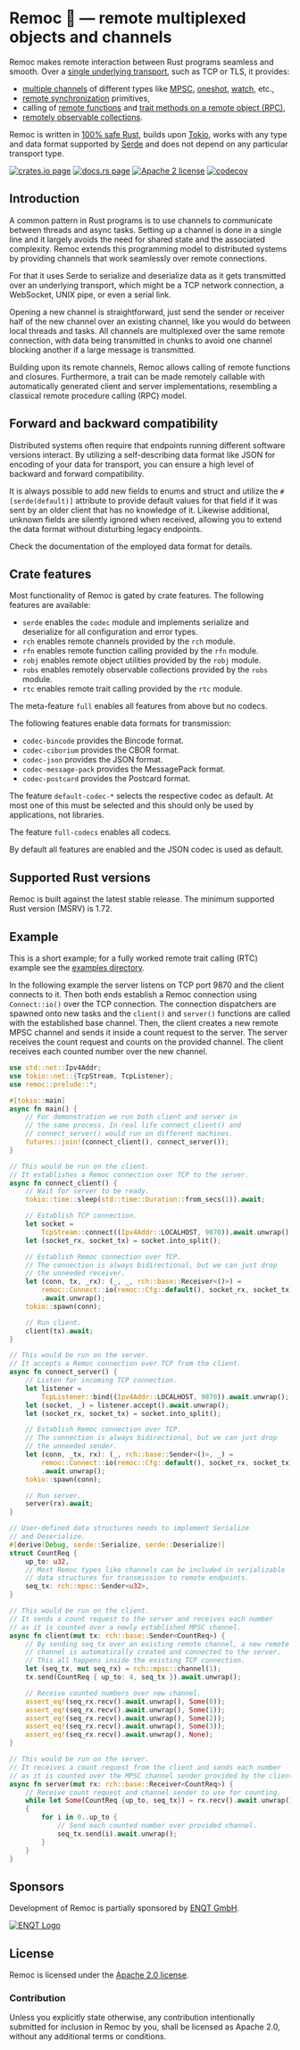 # Remoc 🦑 — remote multiplexed objects and channels

Remoc makes remote interaction between Rust programs seamless and smooth.
Over a [single underlying transport], such as TCP or TLS, it provides:

  * [multiple channels] of different types like [MPSC], [oneshot], [watch], etc.,
  * [remote synchronization] primitives,
  * calling of [remote functions] and [trait methods on a remote object (RPC)],
  * [remotely observable collections].

Remoc is written in [100% safe Rust], builds upon [Tokio], works with any type
and data format supported by [Serde] and does not depend on any particular
transport type.

[single underlying transport]: https://docs.rs/remoc/latest/remoc/struct.Connect.html#physical-transport
[multiple channels]: https://docs.rs/remoc/latest/remoc/rch/index.html
[MPSC]: https://docs.rs/remoc/latest/remoc/rch/mpsc/index.html
[oneshot]: https://docs.rs/remoc/latest/remoc/rch/oneshot/index.html
[watch]: https://docs.rs/remoc/latest/remoc/rch/watch/index.html
[remote synchronization]: https://docs.rs/remoc/latest/remoc/robj/index.html
[remote functions]: https://docs.rs/remoc/latest/remoc/rfn/index.html
[remotely observable collections]: https://docs.rs/remoc/latest/remoc/robs/index.html
[trait methods on a remote object (RPC)]: https://docs.rs/remoc/latest/remoc/rtc/index.html
[100% safe Rust]: https://www.rust-lang.org/
[Tokio]: https://tokio.rs
[Serde]: https://serde.rs

[![crates.io page](https://img.shields.io/crates/v/remoc)](https://crates.io/crates/remoc)
[![docs.rs page](https://docs.rs/remoc/badge.svg)](https://docs.rs/remoc)
[![Apache 2 license](https://img.shields.io/crates/l/remoc)](https://raw.githubusercontent.com/ENQT-GmbH/remoc/master/LICENSE)
[![codecov](https://codecov.io/gh/ENQT-GmbH/remoc/branch/master/graph/badge.svg?token=UDMOOK0QT8)](https://codecov.io/gh/ENQT-GmbH/remoc)

## Introduction

A common pattern in Rust programs is to use channels to communicate between
threads and async tasks.
Setting up a channel is done in a single line and it largely avoids the need
for shared state and the associated complexity.
Remoc extends this programming model to distributed systems by providing
channels that work seamlessly over remote connections.

For that it uses Serde to serialize and deserialize data as it gets transmitted
over an underlying transport,
which might be a TCP network connection, a WebSocket, UNIX pipe, or even a
serial link.

Opening a new channel is straightforward, just send the sender or receiver half
of the new channel over an existing channel, like you would do between local
threads and tasks.
All channels are multiplexed over the same remote connection, with data being
transmitted in chunks to avoid one channel blocking another if a large message
is transmitted.

Building upon its remote channels, Remoc allows calling of remote functions and
closures.
Furthermore, a trait can be made remotely callable with automatically generated
client and server implementations, resembling a classical remote procedure
calling (RPC) model.


## Forward and backward compatibility

Distributed systems often require that endpoints running different software
versions interact.
By utilizing a self-describing data format like JSON for encoding of your data
for transport, you can ensure a high level of backward and forward compatibility.

It is always possible to add new fields to enums and struct and utilize the
`#[serde(default)]` attribute to provide default values for that field if it
was sent by an older client that has no knowledge of it.
Likewise additional, unknown fields are silently ignored when received,
allowing you to extend the data format without disturbing legacy endpoints.

Check the documentation of the employed data format for details.


## Crate features

Most functionality of Remoc is gated by crate features.
The following features are available:

  * `serde` enables the `codec` module and implements serialize and
    deserialize for all configuration and error types.
  * `rch` enables remote channels provided by the `rch` module.
  * `rfn` enables remote function calling provided by the `rfn` module.
  * `robj` enables remote object utilities provided by the `robj` module.
  * `robs` enables remotely observable collections provided by the `robs` module.
  * `rtc` enables remote trait calling provided by the `rtc` module.

The meta-feature `full` enables all features from above but no codecs.

The following features enable data formats for transmission:

  * `codec-bincode` provides the Bincode format.
  * `codec-ciborium` provides the CBOR format.
  * `codec-json` provides the JSON format.
  * `codec-message-pack` provides the MessagePack format.
  * `codec-postcard` provides the Postcard format.

The feature `default-codec-*` selects the respective codec as default.
At most one of this must be selected and this should only be used by
applications, not libraries.

The feature `full-codecs` enables all codecs.

By default all features are enabled and the JSON codec is used as default.

## Supported Rust versions

Remoc is built against the latest stable release.
The minimum supported Rust version (MSRV) is 1.72.

## Example

This is a short example; for a fully worked remote trait calling (RTC) example
see the [examples directory](https://github.com/ENQT-GmbH/remoc/tree/master/examples).

In the following example the server listens on TCP port 9870 and the client connects to it.
Then both ends establish a Remoc connection using `Connect::io()` over the TCP connection.
The connection dispatchers are spawned onto new tasks and the `client()` and `server()` functions
are called with the established base channel.
Then, the client creates a new remote MPSC channel and sends it inside a count request to the 
server.
The server receives the count request and counts on the provided channel.
The client receives each counted number over the new channel.

```rust
use std::net::Ipv4Addr;
use tokio::net::{TcpStream, TcpListener};
use remoc::prelude::*;

#[tokio::main]
async fn main() {
    // For demonstration we run both client and server in
    // the same process. In real life connect_client() and
    // connect_server() would run on different machines.
    futures::join!(connect_client(), connect_server());
}

// This would be run on the client.
// It establishes a Remoc connection over TCP to the server.
async fn connect_client() {
    // Wait for server to be ready.
    tokio::time::sleep(std::time::Duration::from_secs(1)).await;

    // Establish TCP connection.
    let socket =
        TcpStream::connect((Ipv4Addr::LOCALHOST, 9870)).await.unwrap();
    let (socket_rx, socket_tx) = socket.into_split();

    // Establish Remoc connection over TCP.
    // The connection is always bidirectional, but we can just drop
    // the unneeded receiver.
    let (conn, tx, _rx): (_, _, rch::base::Receiver<()>) =
        remoc::Connect::io(remoc::Cfg::default(), socket_rx, socket_tx)
        .await.unwrap();
    tokio::spawn(conn);

    // Run client.
    client(tx).await;
}

// This would be run on the server.
// It accepts a Remoc connection over TCP from the client.
async fn connect_server() {
    // Listen for incoming TCP connection.
    let listener =
        TcpListener::bind((Ipv4Addr::LOCALHOST, 9870)).await.unwrap();
    let (socket, _) = listener.accept().await.unwrap();
    let (socket_rx, socket_tx) = socket.into_split();

    // Establish Remoc connection over TCP.
    // The connection is always bidirectional, but we can just drop
    // the unneeded sender.
    let (conn, _tx, rx): (_, rch::base::Sender<()>, _) =
        remoc::Connect::io(remoc::Cfg::default(), socket_rx, socket_tx)
        .await.unwrap();
    tokio::spawn(conn);

    // Run server.
    server(rx).await;
}

// User-defined data structures needs to implement Serialize
// and Deserialize.
#[derive(Debug, serde::Serialize, serde::Deserialize)]
struct CountReq {
    up_to: u32,
    // Most Remoc types like channels can be included in serializable
    // data structures for transmission to remote endpoints.
    seq_tx: rch::mpsc::Sender<u32>,
}

// This would be run on the client.
// It sends a count request to the server and receives each number
// as it is counted over a newly established MPSC channel.
async fn client(mut tx: rch::base::Sender<CountReq>) {
    // By sending seq_tx over an existing remote channel, a new remote
    // channel is automatically created and connected to the server.
    // This all happens inside the existing TCP connection.
    let (seq_tx, mut seq_rx) = rch::mpsc::channel(1);
    tx.send(CountReq { up_to: 4, seq_tx }).await.unwrap();

    // Receive counted numbers over new channel.
    assert_eq!(seq_rx.recv().await.unwrap(), Some(0));
    assert_eq!(seq_rx.recv().await.unwrap(), Some(1));
    assert_eq!(seq_rx.recv().await.unwrap(), Some(2));
    assert_eq!(seq_rx.recv().await.unwrap(), Some(3));
    assert_eq!(seq_rx.recv().await.unwrap(), None);
}

// This would be run on the server.
// It receives a count request from the client and sends each number
// as it is counted over the MPSC channel sender provided by the client.
async fn server(mut rx: rch::base::Receiver<CountReq>) {
    // Receive count request and channel sender to use for counting.
    while let Some(CountReq {up_to, seq_tx}) = rx.recv().await.unwrap()
    {
        for i in 0..up_to {
            // Send each counted number over provided channel.
            seq_tx.send(i).await.unwrap();
        }
    }
}
```


## Sponsors

Development of Remoc is partially sponsored by
[ENQT GmbH](https://enqt.de/).

[![ENQT Logo](https://raw.githubusercontent.com/ENQT-GmbH/remoc/master/.misc/ENQT.png)](https://enqt.de/)

## License

Remoc is licensed under the [Apache 2.0 license].

[Apache 2.0 license]: https://github.com/ENQT-GmbH/remoc/blob/master/LICENSE

### Contribution

Unless you explicitly state otherwise, any contribution intentionally submitted
for inclusion in Remoc by you, shall be licensed as Apache 2.0, without any
additional terms or conditions.
